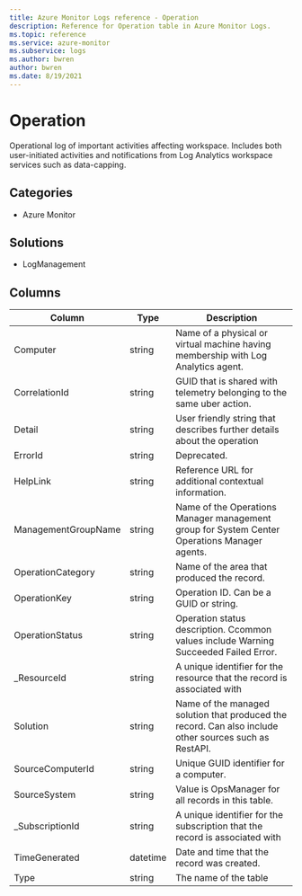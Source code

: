 ```yaml
---
title: Azure Monitor Logs reference - Operation
description: Reference for Operation table in Azure Monitor Logs.
ms.topic: reference
ms.service: azure-monitor
ms.subservice: logs
ms.author: bwren
author: bwren
ms.date: 8/19/2021
---
```


# Operation

 Operational log of important activities affecting workspace. Includes both user-initiated activities and notifications from Log Analytics workspace services such as data-capping.

## Categories

- Azure Monitor
## Solutions

- LogManagement




## Columns

|Column|Type|Description|
|---|---|---|
|Computer|string|Name of a physical or virtual machine having membership with Log Analytics agent.|
|CorrelationId|string|GUID that is shared with telemetry belonging to the same uber action.|
|Detail|string|User friendly string that describes further details about the operation|
|ErrorId|string|Deprecated.|
|HelpLink|string|Reference URL for additional contextual information.|
|ManagementGroupName|string|Name of the Operations Manager management group for System Center Operations Manager agents.|
|OperationCategory|string|Name of the area that produced the record.|
|OperationKey|string|Operation ID. Can be a GUID or string.|
|OperationStatus|string|Operation status description. Ccommon values include Warning Succeeded Failed Error.|
|_ResourceId|string|A unique identifier for the resource that the record is associated with|
|Solution|string|Name of the managed solution that produced the record. Can also include other sources such as RestAPI.|
|SourceComputerId|string|Unique GUID identifier for a computer.|
|SourceSystem|string|Value is OpsManager for all records in this table.|
|_SubscriptionId|string|A unique identifier for the subscription that the record is associated with|
|TimeGenerated|datetime|Date and time that the record was created.|
|Type|string|The name of the table|

